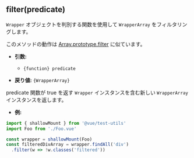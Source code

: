 ## filter(predicate)

`Wrapper` オブジェクトを判別する関数を使用して `WrapperArray` をフィルタリングします。

このメソッドの動作は [Array.prototype.filter](https://developer.mozilla.org/ja/docs/Web/JavaScript/Reference/Global_Objects/Array/filter) に似ています。

- **引数:**
  - `{function} predicate`

- **戻り値:** `{WrapperArray}`

predicate 関数が true を返す `Wrapper` インスタンスを含む新しい `WrapperArray` インスタンスを返します。

- **例:**

```js
import { shallowMount } from '@vue/test-utils'
import Foo from './Foo.vue'

const wrapper = shallowMount(Foo)
const filteredDivArray = wrapper.findAll('div')
  .filter(w => !w.classes('filtered'))
```
